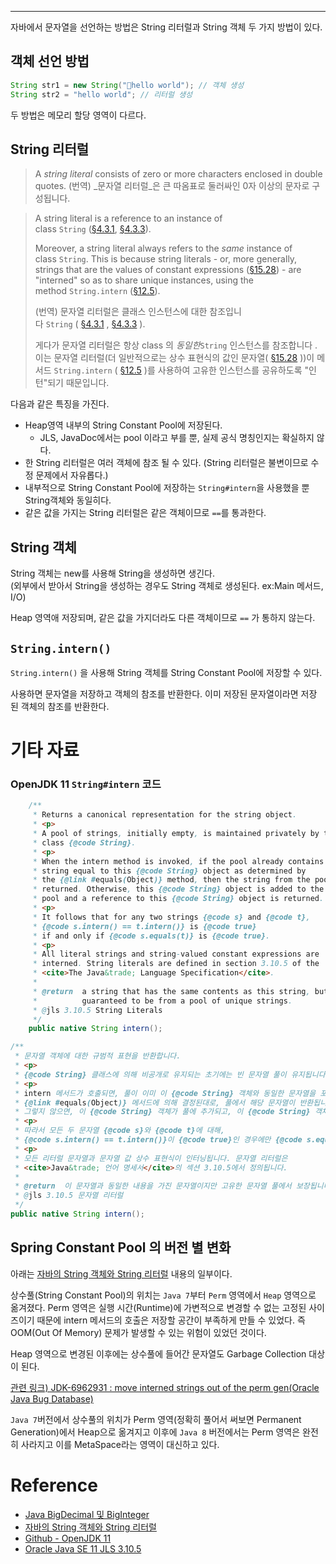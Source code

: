 - - -

자바에서 문자열을 선언하는 방법은 String 리터럴과 String 객체 두 가지 방법이 있다.

## 객체 선언 방법

```java
String str1 = new String("hello world"); // 객체 생성
String str2 = "hello world"; // 리터럴 생성
```

두 방법은 메모리 할당 영역이 다르다.

## String 리터럴

> A _string literal_ consists of zero or more characters enclosed in double quotes.
> (번역) _문자열 리터럴_은 큰 따옴표로 둘러싸인 0자 이상의 문자로 구성됩니다.

> A string literal is a reference to an instance of class `String` ([§4.3.1](https://papago.naver.net/apis/site/proxy?url=https%3A%2F%2Fdocs.oracle.com%2Fjavase%2Fspecs%2Fjls%2Fse11%2Fhtml%2Fjls-4.html%23jls-4.3.1 "4.3.1. Objects"), [§4.3.3](https://papago.naver.net/apis/site/proxy?url=https%3A%2F%2Fdocs.oracle.com%2Fjavase%2Fspecs%2Fjls%2Fse11%2Fhtml%2Fjls-4.html%23jls-4.3.3 "4.3.3. The Class String")).
> 
> Moreover, a string literal always refers to the _same_ instance of class `String`. This is because string literals - or, more generally, strings that are the values of constant expressions ([§15.28](https://papago.naver.net/apis/site/proxy?url=https%3A%2F%2Fdocs.oracle.com%2Fjavase%2Fspecs%2Fjls%2Fse11%2Fhtml%2Fjls-15.html%23jls-15.28 "15.28. Constant Expressions")) - are "interned" so as to share unique instances, using the method `String.intern` ([§12.5](https://papago.naver.net/apis/site/proxy?url=https%3A%2F%2Fdocs.oracle.com%2Fjavase%2Fspecs%2Fjls%2Fse11%2Fhtml%2Fjls-12.html%23jls-12.5 "12.5. Creation of New Class Instances")).
> 
> (번역) 
> 문자열 리터럴은 클래스 인스턴스에 대한 참조입니다 `String` ( [§4.3.1](https://docs.oracle.com/javase/specs/jls/se11/html/jls-4.html#jls-4.3.1 "4.3.1. 사물") , [§4.3.3](https://docs.oracle.com/javase/specs/jls/se11/html/jls-4.html#jls-4.3.3 "4.3.3. 클래스 문자열") ).
> 
> 게다가 문자열 리터럴은 항상 class 의 _동일한_`String` 인스턴스를 참조합니다 . 이는 문자열 리터럴(더 일반적으로는 상수 표현식의 값인 문자열( [§15.28](https://docs.oracle.com/javase/specs/jls/se11/html/jls-15.html#jls-15.28 "15.28. 상수 표현식") ))이 메서드 `String.intern` ( [§12.5](https://docs.oracle.com/javase/specs/jls/se11/html/jls-12.html#jls-12.5 "12.5. 새로운 클래스 인스턴스 생성") )를 사용하여 고유한 인스턴스를 공유하도록 "인턴"되기 때문입니다.


다음과 같은 특징을 가진다.
- Heap영역 내부의 String Constant Pool에 저장된다.
	- JLS, JavaDoc에서는 pool 이라고 부를 뿐, 실제 공식 명칭인지는 확실하지 않다.
- 한 String 리터럴은 여러 객체에 참조 될 수 있다. (String 리터럴은 불변이므로 수정 문제에서 자유롭다.)
- 내부적으로 String Constant Pool에 저장하는 `String#intern`을 사용했을 뿐 String객체와 동일히다.
- 같은 값을 가지는 String 리터럴은 같은 객체이므로 `==`를 통과한다.

## String 객체

String 객체는 new를 사용해 String을 생성하면 생긴다.   
(외부에서 받아서 String을 생성하는 경우도 String 객체로 생성된다. ex:Main 메서드, I/O)

Heap 영역애 저장되며, 같은 값을 가지더라도 다른 객체이므로 `==` 가 통하지 않는다.

## `String.intern()`
`String.intern()` 을 사용해 String 객체를 String Constant Pool에 저장할 수 있다.  

사용하면 문자열을 저장하고 객체의 참조를 반환한다.
이미 저장된 문자열이라면 저장 된 객체의 참조를 반환한다.


# 기타 자료

### OpenJDK 11 `String#intern` 코드

```java
    /**
     * Returns a canonical representation for the string object.
     * <p>
     * A pool of strings, initially empty, is maintained privately by the
     * class {@code String}.
     * <p>
     * When the intern method is invoked, if the pool already contains a
     * string equal to this {@code String} object as determined by
     * the {@link #equals(Object)} method, then the string from the pool is
     * returned. Otherwise, this {@code String} object is added to the
     * pool and a reference to this {@code String} object is returned.
     * <p>
     * It follows that for any two strings {@code s} and {@code t},
     * {@code s.intern() == t.intern()} is {@code true}
     * if and only if {@code s.equals(t)} is {@code true}.
     * <p>
     * All literal strings and string-valued constant expressions are
     * interned. String literals are defined in section 3.10.5 of the
     * <cite>The Java&trade; Language Specification</cite>.
     *
     * @return  a string that has the same contents as this string, but is
     *          guaranteed to be from a pool of unique strings.
     * @jls 3.10.5 String Literals
     */
    public native String intern();
```

```java
/**
 * 문자열 객체에 대한 규범적 표현을 반환합니다.
 * <p>
 * {@code String} 클래스에 의해 비공개로 유지되는 초기에는 빈 문자열 풀이 유지됩니다.
 * <p>
 * intern 메서드가 호출되면, 풀이 이미 이 {@code String} 객체와 동일한 문자열을 포함하고 있는 경우
 * {@link #equals(Object)} 메서드에 의해 결정된대로, 풀에서 해당 문자열이 반환됩니다.
 * 그렇지 않으면, 이 {@code String} 객체가 풀에 추가되고, 이 {@code String} 객체에 대한 참조가 반환됩니다.
 * <p>
 * 따라서 모든 두 문자열 {@code s}와 {@code t}에 대해,
 * {@code s.intern() == t.intern()}이 {@code true}인 경우에만 {@code s.equals(t)}이 {@code true}입니다.
 * <p>
 * 모든 리터럴 문자열과 문자열 값 상수 표현식이 인터닝됩니다. 문자열 리터럴은
 * <cite>Java&trade; 언어 명세서</cite>의 섹션 3.10.5에서 정의됩니다.
 *
 * @return  이 문자열과 동일한 내용을 가진 문자열이지만 고유한 문자열 풀에서 보장됩니다.
 * @jls 3.10.5 문자열 리터럴
 */
public native String intern();
```

## Spring Constant Pool 의 버전 별 변화

아래는 [자바의 String 객체와 String 리터럴](https://madplay.github.io/post/java-string-literal-vs-string-object) 내용의 일부이다.

상수풀(String Constant Pool)의 위치는 `Java 7`부터 `Perm` 영역에서 `Heap` 영역으로 옮겨졌다. Perm 영역은 실행 시간(Runtime)에 가변적으로 변경할 수 없는 고정된 사이즈이기 때문에 intern 메서드의 호출은 저장할 공간이 부족하게 만들 수 있었다. 즉 OOM(Out Of Memory) 문제가 발생할 수 있는 위험이 있었던 것이다.

Heap 영역으로 변경된 이후에는 상수풀에 들어간 문자열도 Garbage Collection 대상이 된다.

[관련 링크) JDK-6962931 : move interned strings out of the perm gen(Oracle Java Bug Database)](https://bugs.java.com/view_bug.do?bug_id=6962931)

`Java 7`버전에서 상수풀의 위치가 Perm 영역(정확히 풀어서 써보면 Permanent Generation)에서 Heap으로 옮겨지고 이후에 `Java 8` 버전에서는 Perm 영역은 완전히 사라지고 이를 MetaSpace라는 영역이 대신하고 있다.

# Reference
- [Java BigDecimal 및 BigInteger](https://dejavuhyo.github.io/posts/java-bigdecimal-biginteger/)
- [자바의 String 객체와 String 리터럴](https://madplay.github.io/post/java-string-literal-vs-string-object)
- [Github - OpenJDK 11](https://github.com/AdoptOpenJDK/openjdk-jdk11/blob/master/src/java.base/share/classes/java/lang/String.java)
- [Oracle Java SE 11 JLS 3.10.5](https://docs.oracle.com/javase/specs/jls/se11/html/jls-3.html#jls-3.10.4)